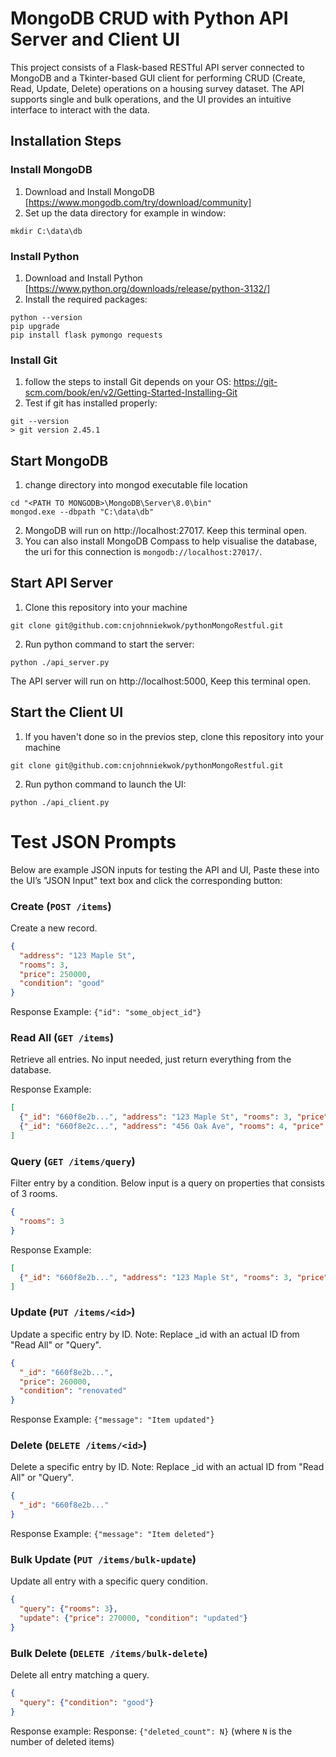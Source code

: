 # MongoDB CRUD with Python API Server and Client UI

This project consists of a Flask-based RESTful API server connected to MongoDB and a Tkinter-based GUI client for performing CRUD (Create, Read, Update, Delete) operations on a housing survey dataset. The API supports single and bulk operations, and the UI provides an intuitive interface to interact with the data.

## Installation Steps
### Install MongoDB
1. Download and Install MongoDB [https://www.mongodb.com/try/download/community]
2. Set up the data directory for example in window:
```shell
mkdir C:\data\db
```

### Install Python
1. Download and Install Python [https://www.python.org/downloads/release/python-3132/]
2. Install the required packages:
```shell
python --version
pip upgrade
pip install flask pymongo requests
```

### Install Git
1. follow the steps to install Git depends on your OS: https://git-scm.com/book/en/v2/Getting-Started-Installing-Git
2. Test if git has installed properly:
```shell
git --version
> git version 2.45.1
```

## Start MongoDB
1. change directory into mongod executable file location
```shell
cd "<PATH TO MONGODB>\MongoDB\Server\8.0\bin"
mongod.exe --dbpath "C:\data\db"
```
2. MongoDB will run on http://localhost:27017. Keep this terminal open.
3. You can also install MongoDB Compass to help visualise the database, the uri for this connection is `mongodb://localhost:27017/`.

## Start API Server
1. Clone this repository into your machine
```shell
git clone git@github.com:cnjohnniekwok/pythonMongoRestful.git
```
2. Run python command to start the server:
```shell
python ./api_server.py
```
The API server will run on http://localhost:5000, Keep this terminal open.

## Start the Client UI
1. If you haven't done so in the previos step, clone this repository into your machine
```shell
git clone git@github.com:cnjohnniekwok/pythonMongoRestful.git
```
2. Run python command to launch the UI:
```shell
python ./api_client.py
```

# Test JSON Prompts
Below are example JSON inputs for testing the API and UI, Paste these into the UI’s "JSON Input" text box and click the corresponding button:

### Create (`POST /items`)
Create a new record.

```json
{
  "address": "123 Maple St",
  "rooms": 3,
  "price": 250000,
  "condition": "good"
}
```
Response Example: `{"id": "some_object_id"}`


### Read All (`GET /items`)
Retrieve all entries.
No input needed, just return everything from the database.

Response Example:
```json
[
  {"_id": "660f8e2b...", "address": "123 Maple St", "rooms": 3, "price": 250000, "condition": "good"},
  {"_id": "660f8e2c...", "address": "456 Oak Ave", "rooms": 4, "price": 300000, "condition": "excellent"}
]
```

### Query (`GET /items/query`)
Filter entry by a condition.
Below input is a query on properties that consists of 3 rooms.
```json
{
  "rooms": 3
}
```

Response Example:
```json
[
  {"_id": "660f8e2b...", "address": "123 Maple St", "rooms": 3, "price": 250000, "condition": "good"}
]
```

### Update (`PUT /items/<id>`)
Update a specific entry by ID.
Note: Replace _id with an actual ID from "Read All" or "Query".

```json
{
  "_id": "660f8e2b...",
  "price": 260000,
  "condition": "renovated"
}
```
Response Example: `{"message": "Item updated"}`

### Delete (`DELETE /items/<id>`)
Delete a specific entry by ID.
Note: Replace _id with an actual ID from "Read All" or "Query".

```json
{
  "_id": "660f8e2b..."
}
```
Response Example: `{"message": "Item deleted"}`

### Bulk Update (`PUT /items/bulk-update`)
Update all entry with a specific query condition.

```json
{
  "query": {"rooms": 3},
  "update": {"price": 270000, "condition": "updated"}
}
```

### Bulk Delete (`DELETE /items/bulk-delete`)
Delete all entry matching a query.


```json
{
  "query": {"condition": "good"}
}
```

Response example: Response: `{"deleted_count": N}` (where `N` is the number of deleted items)